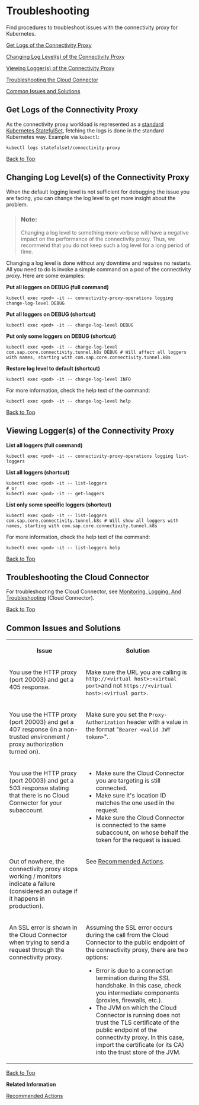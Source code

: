 <!-- loioe7a04d9b30144f40ab0ca3b275ced93f -->

# Troubleshooting

Find procedures to troubleshoot issues with the connectivity proxy for Kubernetes.

[Get Logs of the Connectivity Proxy](troubleshooting-e7a04d9.md#loioe7a04d9b30144f40ab0ca3b275ced93f__get)

[Changing Log Level\(s\) of the Connectivity Proxy](troubleshooting-e7a04d9.md#loioe7a04d9b30144f40ab0ca3b275ced93f__change)

[Viewing Logger\(s\) of the Connectivity Proxy](troubleshooting-e7a04d9.md#loioe7a04d9b30144f40ab0ca3b275ced93f__view)

[Troubleshooting the Cloud Connector](troubleshooting-e7a04d9.md#loioe7a04d9b30144f40ab0ca3b275ced93f__cc)

[Common Issues and Solutions](troubleshooting-e7a04d9.md#loioe7a04d9b30144f40ab0ca3b275ced93f__issues)



<a name="loioe7a04d9b30144f40ab0ca3b275ced93f__get"/>

## Get Logs of the Connectivity Proxy

As the connectivity proxy workload is represented as a [standard Kubernetes StatefulSet](https://kubernetes.io/docs/concepts/workloads/controllers/statefulset/), fetching the logs is done in the standard Kubernetes way. Example via `kubectl`:

```
kubectl logs statefulset/connectivity-proxy
```

[Back to Top](troubleshooting-e7a04d9.md#loioe7a04d9b30144f40ab0ca3b275ced93f__top)



<a name="loioe7a04d9b30144f40ab0ca3b275ced93f__change"/>

## Changing Log Level\(s\) of the Connectivity Proxy

When the default logging level is not sufficient for debugging the issue you are facing, you can change the log level to get more insight about the problem.

> ### Note:  
> Changing a log level to something more verbose will have a negative impact on the performance of the connectivity proxy. Thus, we recommend that you do not keep such a log level for a long period of time.

Changing a log level is done without any downtime and requires no restarts. All you need to do is invoke a simple command on a pod of the connectivity proxy. Here are some examples:

**Put all loggers on DEBUG \(full command\)**

```
kubectl exec <pod> -it -- connectivity-proxy-operations logging change-log-level DEBUG
```

**Put all loggers on DEBUG \(shortcut\)**

```
kubectl exec <pod> -it -- change-log-level DEBUG
```

**Put only some loggers on DEBUG \(shortcut\)**

```
kubectl exec <pod> -it -- change-log-level com.sap.core.connectivity.tunnel.k8s DEBUG # Will affect all loggers with names, starting with com.sap.core.connectivity.tunnel.k8s
```

**Restore log level to default \(shortcut\)**

```
kubectl exec <pod> -it -- change-log-level INFO
```

For more information, check the help text of the command:

```
kubectl exec <pod> -it -- change-log-level help
```

[Back to Top](troubleshooting-e7a04d9.md#loioe7a04d9b30144f40ab0ca3b275ced93f__top)



<a name="loioe7a04d9b30144f40ab0ca3b275ced93f__view"/>

## Viewing Logger\(s\) of the Connectivity Proxy

**List all loggers \(full command\)**

```
kubectl exec <pod> -it -- connectivity-proxy-operations logging list-loggers
```

**List all loggers \(shortcut\)**

```
kubectl exec <pod> -it -- list-loggers
# or
kubectl exec <pod> -it -- get-loggers
```

**List only some specific loggers \(shortcut\)**

```
kubectl exec <pod> -it -- list-loggers com.sap.core.connectivity.tunnel.k8s # Will show all loggers with names, starting with com.sap.core.connectivity.tunnel.k8s
```

For more information, check the help text of the command:

```
kubectl exec <pod> -it -- list-loggers help
```

[Back to Top](troubleshooting-e7a04d9.md#loioe7a04d9b30144f40ab0ca3b275ced93f__top)



<a name="loioe7a04d9b30144f40ab0ca3b275ced93f__cc"/>

## Troubleshooting the Cloud Connector

For troubleshooting the Cloud Connector, see [Monitoring, Logging, And Troubleshooting](monitoring-logging-and-troubleshooting-e7df7f1.md) \(Cloud Connector\).

[Back to Top](troubleshooting-e7a04d9.md#loioe7a04d9b30144f40ab0ca3b275ced93f__top)



<a name="loioe7a04d9b30144f40ab0ca3b275ced93f__issues"/>

## Common Issues and Solutions


<table>
<tr>
<th valign="top">

Issue

</th>
<th valign="top">

Solution

</th>
</tr>
<tr>
<td valign="top">

You use the HTTP proxy \(port 20003\) and get a 405 response.

</td>
<td valign="top">

Make sure the URL you are calling is `http://<virtual host>:<virtual port>`and not `https://<virtual host>:<virtual port>`.

</td>
</tr>
<tr>
<td valign="top">

You use the HTTP proxy \(port 20003\) and get a 407 response \(in a non-trusted environment / proxy authorization turned on\).

</td>
<td valign="top">

Make sure you set the `Proxy-Authorization` header with a value in the format "`Bearer <valid JWT token>`".

</td>
</tr>
<tr>
<td valign="top">

You use the HTTP proxy \(port 20003\) and get a 503 response stating that there is no Cloud Connector for your subaccount.

</td>
<td valign="top">

-   Make sure the Cloud Connector you are targeting is still connected.
-   Make sure it's location ID matches the one used in the request.
-   Make sure the Cloud Connector is connected to the same subaccount, on whose behalf the token for the request is issued.



</td>
</tr>
<tr>
<td valign="top">

Out of nowhere, the connectivity proxy stops working / monitors indicate a failure \(considered an outage if it happens in production\).

</td>
<td valign="top">

See [Recommended Actions](recommended-actions-aec9009.md).

</td>
</tr>
<tr>
<td valign="top">

An SSL error is shown in the Cloud Connector when trying to send a request through the connectivity proxy.

</td>
<td valign="top">

Assuming the SSL error occurs during the call from the Cloud Connector to the public endpoint of the connectivity proxy, there are two options:

-   Error is due to a connection termination during the SSL handshake. In this case, check you intermediate components \(proxies, firewalls, etc.\).
-   The JVM on which the Cloud Connector is running does not trust the TLS certificate of the public endpoint of the connectivity proxy. In this case, import the certificate \(or its CA\) into the trust store of the JVM.



</td>
</tr>
</table>

[Back to Top](troubleshooting-e7a04d9.md#loioe7a04d9b30144f40ab0ca3b275ced93f__top)

**Related Information**  


[Recommended Actions](recommended-actions-aec9009.md "Find procedures to resolve an outage of the connectivity proxy for Kubernetes functionality.")

